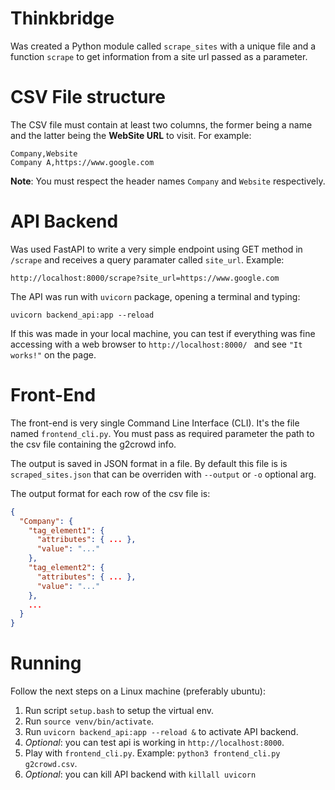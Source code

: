 # Thinkbridge
Was created a Python module called `scrape_sites` with 
a unique file and a function `scrape` to get information 
from a site url passed as a parameter.

# CSV File structure

The CSV file must contain at least two columns, the 
former being a name and the latter being the **WebSite URL** 
to visit. For example:

```
Company,Website
Company A,https://www.google.com
```

**Note**: You must respect the header names `Company` and 
`Website` respectively.

# API Backend

Was used FastAPI to write a very simple endpoint using
GET method in `/scrape` and receives a query paramater
called `site_url`. Example:
```
http://localhost:8000/scrape?site_url=https://www.google.com
```

The API was run with `uvicorn` package, opening a terminal and typing:
```commandline
uvicorn backend_api:app --reload 
```
If this was made in your local machine, you can test
if everything was fine accessing with a web browser
to `http://localhost:8000/ ` and see `"It works!"`
on the page.

# Front-End

The front-end is very single Command Line Interface (CLI). It's the
file named `frontend_cli.py`. You must pass as required parameter the
path to the csv file containing the g2crowd info.

The output is saved in JSON format in a file. By default this file is 
is `scraped_sites.json` that can be overriden with `--output` or `-o`
optional arg.

The output format for each row of the csv file is:

```json
{
  "Company": {
    "tag_element1": {
      "attributes": { ... }, 
      "value": "..."
    },
    "tag_element2": {
      "attributes": { ... }, 
      "value": "..."
    }, 
    ...
  }
}
```

# Running

Follow the next steps on a Linux machine (preferably ubuntu):

1. Run script `setup.bash` to setup the virtual env.
2. Run `source venv/bin/activate`.
3. Run `uvicorn backend_api:app --reload &` to activate API backend.
4. *Optional*: you can test api is working in `http://localhost:8000`.
5. Play with `frontend_cli.py`. Example: `python3 frontend_cli.py g2crowd.csv`.
6. *Optional*: you can kill API backend with `killall uvicorn` 
